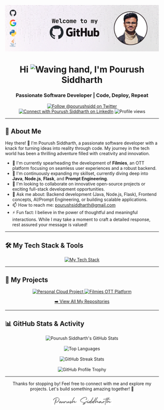 <div align="center">
  <img src="https://github.com/pourushsiddharth/pourushsiddharth/blob/main/banner.png" alt="Pourush Siddharth - Software Developer Banner">
</div>

<h1 align="center">
  Hi <img src="https://media.giphy.com/media/hvRJCLFzcasrR4ia7z/giphy.gif" width="30px" alt="Waving hand">, I'm Pourush Siddharth
</h1>

<h3 align="center">
  Passionate Software Developer | Code, Deploy, Repeat
</h3>

<p align="center">
  <a href="https://twitter.com/pourushsidd" target="blank"><img src="https://img.shields.io/twitter/follow/pourushsidd?logo=twitter&style=for-the-badge" alt="Follow @pourushsidd on Twitter" /></a>
  <a href="https://www.linkedin.com/in/pourushsiddharth" target="blank"><img src="https://img.shields.io/badge/LinkedIn-Connect-blue?style=for-the-badge&logo=linkedin" alt="Connect with Pourush Siddharth on LinkedIn" /></a>
  <img src="https://komarev.com/ghpvc/?username=pourushsiddharth&label=Profile%20Views&color=0e75b6&style=flat-square" alt="Profile views" />
</p>

---

## 🧔 About Me

Hey there! 👋 I'm Pourush Siddharth, a passionate software developer with a knack for turning ideas into reality through code. My journey in the tech world has been a thrilling adventure filled with creativity and innovation.

*   🔭 I'm currently spearheading the development of **Filmies**, an OTT platform focusing on seamless user experiences and a robust backend.
*   🌱 I'm continuously expanding my skillset, currently diving deep into **Java**, **Node.js**, **Flask**, and **Prompt Engineering**.
*   👯 I'm looking to collaborate on innovative open-source projects or exciting full-stack development opportunities.
*   💬 Ask me about: Backend development (Java, Node.js, Flask), Frontend concepts, AI/Prompt Engineering, or building scalable applications.
*   📫 How to reach me: pourushsiddharth@gmail.com
*   ⚡ Fun fact: I believe in the power of thoughtful and meaningful interactions. While I may take a moment to craft a detailed response, rest assured your message is valued!

---

## 🛠️ My Tech Stack & Tools

<p align="center">
  <a href="https://skillicons.dev">
    <img src="https://skillicons.dev/icons?i=java,nodejs,python,flask,javascript,typescript,react,nextjs,html,css,tailwind,mongodb,mysql,postgres,git,github,docker,aws,linux,vscode&perline=8" alt="My Tech Stack" />
  </a>
</p>

---

## 🚀 My Projects

<div align="center">
  <a href="https://github.com/pourushsiddharth/cloud" target="_blank">
    <img src="https://github-readme-stats.vercel.app/api/pin/?username=pourushsiddharth&repo=cloud&theme=algolia&show_owner=true" alt="Personal Cloud Project">
  </a>
<!--   <a href="https://github.com/pourushsiddharth/emotional-mapping" target="_blank">
    <img alt="Emotional Mapping System">
  </a> -->
  <a href="https://github.com/pourushsiddharth/Filmies" target="_blank">
    <img src="https://github-readme-stats.vercel.app/api/pin/?username=pourushsiddharth&repo=Filmies&theme=algolia&show_owner=true" alt="Filmies OTT Platform">
  </a>
</div>

<p align="center">
  <a href="https://github.com/pourushsiddharth?tab=repositories" target="_blank">
➡️ View All My Repositories</a>
</p>

---

## 📊 GitHub Stats & Activity

<div align="center">
  <img src="https://github-readme-stats.vercel.app/api?username=pourushsiddharth&show_icons=true&locale=en&theme=algolia&count_private=true" alt="Pourush Siddharth's GitHub Stats" />
  <br/>
  <br/>
  <img src="https://github-readme-stats.vercel.app/api/top-langs/?username=pourushsiddharth&layout=compact&theme=algolia" alt="Top Languages" />
  <br/>
  <br/>
  <img src="https://github-readme-streak-stats.herokuapp.com/?user=pourushsiddharth&theme=algolia" alt="GitHub Streak Stats" />
  <br/>
  <br/>
  <img src="https://github-profile-trophy.vercel.app/?username=pourushsiddharth&theme=algolia&column=7&margin-w=15&margin-h=15" alt="GitHub Profile Trophy" />
</div>

---

<div align="center">
  <p>
Thanks for stopping by! Feel free to connect with me and explore my projects. Let's build something amazing together! 🚀
</p>
</div>

<div align="center">
  <img src="profile.png" width="200px" alt="Signature">
</div>
